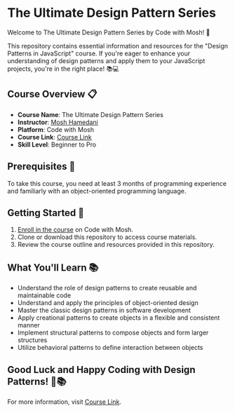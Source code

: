 # The Ultimate Design Pattern Series

Welcome to The Ultimate Design Pattern Series by Code with Mosh! 🚀

This repository contains essential information and resources for the "Design Patterns in JavaScript" course. If you're eager to enhance your understanding of design patterns and apply them to your JavaScript projects, you're in the right place! 📚💻

## Course Overview 📋

- **Course Name**: The Ultimate Design Pattern Series
- **Instructor**: [Mosh Hamedani](https://codewithmosh.com/)
- **Platform**: Code with Mosh
- **Course Link**: [Course Link](https://codewithmosh.com/p/design-patterns)
- **Skill Level**: Beginner to Pro

## Prerequisites 🧩

To take this course, you need at least 3 months of programming experience and familiarly with an object-oriented programming language.

## Getting Started 🏁

1. [Enroll in the course](https://codewithmosh.com/p/design-patterns) on Code with Mosh.
2. Clone or download this repository to access course materials.
3. Review the course outline and resources provided in this repository.

## What You'll Learn 📚

- Understand the role of design patterns to create reusable and maintainable code
- Understand and apply the principles of object-oriented design
- Master the classic design patterns in software development
- Apply creational patterns to create objects in a flexible and consistent manner
- Implement structural patterns to compose objects and form larger structures
- Utilize behavioral patterns to define interaction between objects

## Good Luck and Happy Coding with Design Patterns! 🤞📚


For more information, visit [Course Link](https://codewithmosh.com/p/design-patterns).
